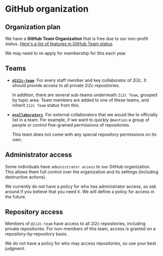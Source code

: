 # GitHub organization

## Organization plan

We have a **GitHub Team Organization** that is free due to our non-profit status.
[Here's a list of features in GitHub Team status](https://docs.github.com/en/free-pro-team@latest/github/getting-started-with-github/githubs-products#github-team).

We may need to re-apply for membership for this each year.

## Teams

- [**`@2i2c-team`**](https://github.com/orgs/2i2c-org/teams/2i2c-team).
  For every staff member and key collaborator of 2i2c.
  It should provide access to all private 2i2c repositories.

  In addition, there are several sub-teams underneath `2i2c Team`, grouped by topic area.
  Team members are added to one of these teams, and inherit `2i2c Team` status from this.
- [**`@collaborators`**](https://github.com/orgs/2i2c-org/teams/collaborators).
  For external collaborators that we would like to officially list in a team.
  For example, if we want to quickly `@mention` a group of people or control fine-grained permissions of repositories.

  This team does not come with any special repository permissions on its own.

## Administrator access

Some individuals have `administrator access` to our GitHub organization.
This allows them full control over the organization and its settings (including destructive actions).

We currently do not have a policy for who has administrator access, so ask around if you believe that you need it.
We will define a policy for access in the future.

## Repository access

Members of `@2i2c-team` have access to all 2i2c repositories, including private repositories.
For non-members of this team, access is granted on a repository-by-repository basis.

We do not have a policy for who may access repositories, so use your best judgment.
